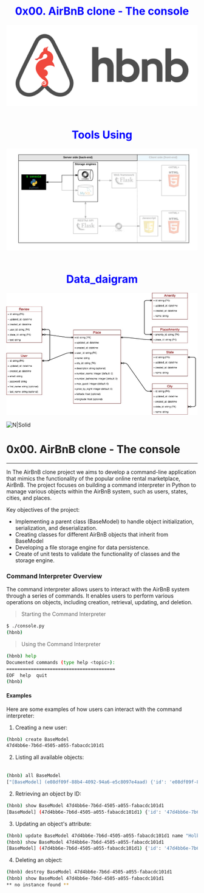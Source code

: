 <div style="text-align: center;">
<h1 style="color: blue; font-size: 2em;"> 0x00. AirBnB clone - The console </h1>  
<img src="./images/hbnb.png" alt="Image description" title="Image Title" />
<br>
<br>
<h1 style="color: blue; font-size: 2em;">Tools Using</h1>
<img src="./images/using_tools.png" alt="Image description" title="Image Title" />
<br>
<br>  
  <h1 style="color: blue; font-size: 2em;">Data_daigram</h1>
  <img src="./images/Data_daigram.jpg" alt="Image description" title="Image Title" />

</div>

![N|Solid](https://s3.amazonaws.com/alx-intranet.hbtn.io/uploads/medias/2018/6/65f4a1dd9c51265f49d0.png?X-Amz-Algorithm=AWS4-HMAC-SHA256&X-Amz-Credential=AKIARDDGGGOUSBVO6H7D%2F20240310%2Fus-east-1%2Fs3%2Faws4_request&X-Amz-Date=20240310T135420Z&X-Amz-Expires=86400&X-Amz-SignedHeaders=host&X-Amz-Signature=7747110f46f470ed821b025fbae85eae4d15c10ed5ab49e9e60d8ef239109a34)

# 0x00. AirBnB clone - The console
___
In The AirBnB clone project we aims to develop a command-line application that mimics the functionality of the popular online rental marketplace, AirBnB. The project focuses on building a command interpreter in Python to manage various objects within the AirBnB system, such as users, states, cities, and places.

Key objectives of the project:
* Implementing a parent class (BaseModel) to handle object initialization, serialization, and deserialization.
* Creating classes for different AirBnB objects that inherit from BaseModel
* Developing a file storage engine for data persistence.
* Create of unit tests to validate the functionality of classes and the storage engine.

### Command Interpreter Overview
The command interpreter allows users to interact with the AirBnB system through a series of commands. It enables users to perform various operations on objects, including creation, retrieval, updating, and deletion.

> Starting the Command Interpreter
```sh
$ ./console.py
(hbnb)
```
> Using the Command Interpreter
```sh
(hbnb) help
Documented commands (type help <topic>):
========================================
EOF  help  quit
(hbnb)
```

#### Examples
Here are some examples of how users can interact with the command interpreter:

1. Creating a new user:
```sh
(hbnb) create BaseModel
47d4bb6e-7b6d-4505-a055-fabacdc101d1
```
2. Listing all available objects:
```sh

(hbnb) all BaseModel
["[BaseModel] (e08df09f-88b4-4092-94a6-e5c8097e4aad) {'id': 'e08df09f-88b4-4092-94a6-e5c8097e4aad', 'created_at': datetime.datetime(2024, 3, 10, 21, 41, 4, 139592), 'updated_at': datetime.datetime(2024, 3, 10, 21, 41, 4, 139610)}", "[BaseModel] (47d4bb6e-7b6d-4505-a055-fabacdc101d1) {'id': '47d4bb6e-7b6d-4505-a055-fabacdc101d1', 'created_at': datetime.datetime(2024, 3, 10, 21, 41, 56, 754352), 'updated_at': datetime.datetime(2024, 3, 10, 21, 41, 56, 754365)}"]
```

2. Retrieving an object by ID:
```sh
(hbnb) show BaseModel 47d4bb6e-7b6d-4505-a055-fabacdc101d1
[BaseModel] (47d4bb6e-7b6d-4505-a055-fabacdc101d1) {'id': '47d4bb6e-7b6d-4505-a055-fabacdc101d1', 'created_at': datetime.datetime(2024, 3, 10, 21, 41, 56, 754352), 'updated_at': datetime.datetime(2024, 3, 10, 21, 41, 56, 754365)}
```
3. Updating an object's attribute:
```sh
(hbnb) update BaseModel 47d4bb6e-7b6d-4505-a055-fabacdc101d1 name "Holberton"
(hbnb) show BaseModel 47d4bb6e-7b6d-4505-a055-fabacdc101d1
[BaseModel] (47d4bb6e-7b6d-4505-a055-fabacdc101d1) {'id': '47d4bb6e-7b6d-4505-a055-fabacdc101d1', 'created_at': datetime.datetime(2024, 3, 10, 21, 41, 56, 754352), 'updated_at': datetime.datetime(2024, 3, 10, 21, 43, 42, 209793), 'name': '"Holberton"'}
```
4. Deleting an object:
```sh
(hbnb) destroy BaseModel 47d4bb6e-7b6d-4505-a055-fabacdc101d1
(hbnb) show BaseModel 47d4bb6e-7b6d-4505-a055-fabacdc101d1
** no instance found **
```

